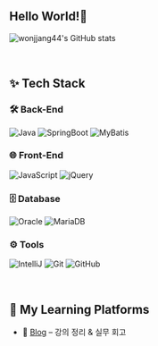 <!-- 헤더 내용 영역 -->
## Hello World!👋

![wonjjang44's GitHub stats](https://github-readme-stats.vercel.app/api?username=wonjjang44&show_icons=true&theme=tokyonight)


<!-- 본문 내용 영역 -->
<!-- <h2 align="">✨ Tech Stack ✨</h2> -->
<!-- <div align=""> -->
<!--   <img src="https://techstack-generator.vercel.app/java-icon.svg" alt="icon" width="52" style="width: 54px; height: 54px; margin-right: 0px; margin-bottom: 0px;" />
  <img src="https://techstack-generator.vercel.app/mysql-icon.svg" alt="icon" width="52" style="width: 54px; height: 54px; margin-right: 0px; margin-bottom: 0px;" />
  <img src="https://skillicons.dev/icons?i=spring" />
  <img src="https://user-images.githubusercontent.com/25181517/183891303-41f257f8-6b3d-487c-aa56-c497b880d0fb.png" width="50" style="width: 50px; height: 50px; margin-right: 0px; margin-bottom: 0px;" />
  <img src="https://skillicons.dev/icons?i=javascript,jquery" />
  <img src="https://img.shields.io/badge/oracle-F80000?style=for-the-badge&logo=oracle&logoColor=white"> -->

<br/>


  ## ✨ Tech Stack
  
  ### 🛠️ Back-End
  
  ![Java](https://img.shields.io/badge/Java-ED8B00?style=flat&logo=openjdk&logoColor=white)
  ![SpringBoot](https://img.shields.io/badge/SpringBoot-6DB33F?style=flat&logo=springboot&logoColor=white)
  ![MyBatis](https://img.shields.io/badge/MyBatis-5B4638?style=flat&logo=apache&logoColor=white)
  
  ### 🌐 Front-End
  
  ![JavaScript](https://img.shields.io/badge/JavaScript-F7DF1E?style=flat&logo=javascript&logoColor=black)
  ![jQuery](https://img.shields.io/badge/jQuery-0769AD?style=flat&logo=jquery&logoColor=white)
  
  ### 🗄️ Database
  
  ![Oracle](https://img.shields.io/badge/Oracle-F80000?style=flat&logo=oracle&logoColor=white)
  ![MariaDB](https://img.shields.io/badge/MariaDB-003545?style=flat&logo=mariadb&logoColor=white)
  
  ### ⚙️ Tools
  
  ![IntelliJ](https://img.shields.io/badge/IntelliJ-000000?style=flat&logo=intellijidea&logoColor=white)
  ![Git](https://img.shields.io/badge/Git-F05032?style=flat&logo=git&logoColor=white)
  ![GitHub](https://img.shields.io/badge/GitHub-181717?style=flat&logo=github&logoColor=white)
  
<!-- </div> -->

<br/>

<!-- <h3 align="">📫 Blog 📫</h3>

<div align="">
  <img src="https://img.shields.io/badge/tistory-D14836?style=for-the-badge&logo=tistory&logoColor=white" href="https://www.notion.so/Spring-Core-c0042abbbfff4465bb806f48ca6b4239?pvs=4
" />&nbsp
  <img src="https://img.shields.io/badge/notion-FFFAFA?style=for-the-badge&logo=notion&logoColor=black" />&nbsp
  <img src="https://img.shields.io/badge/wonjjang44@gmail.com-3e65cf?style=for-the-badge&logo=gmail&logoColor=white"/>&nbsp
</div>
-->

<!-- [![Tech Blog Badge](http://img.shields.io/badge/Tistory-D14836?style=for-the-badge&logo=tistory&link=https://yang1-log.tistory.com/)](https://yang1-log.tistory.com/) -->

## 📘 My Learning Platforms

- 📗 [Blog](https://yang1-log.tistory.com/) – 강의 정리 & 실무 회고


